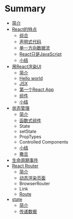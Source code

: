 # Summary

* [简介](README.md)
* [React的特点](chapter1.md)
  * [组合](chapter1/zu-he.md)
  * [声明式代码](chapter1/sheng-ming-shi-dai-ma.md)
  * [单一方向数据流](chapter1/dan-yi-fang-xiang-shu-ju-liu.md)
  * [React只是JavaScript](chapter1/reactzhi-shi-javascript.md)
  * [小结](chapter1/xiao-jie.md)
* [用React渲染UI](yong-react-xuan-ran-ui.md)
  * [简介](yong-react-xuan-ran-ui/jian-jie.md)
  * [Hello world](yong-react-xuan-ran-ui/hello-world.md)
  * [JSX](yong-react-xuan-ran-ui/jsx.md)
  * [第一个React App](yong-react-xuan-ran-ui/di-yi-ge-react-app.md)
  * [组件](yong-react-xuan-ran-ui/zu-he-zu-jian.md)
  * [小结](yong-react-xuan-ran-ui/xiao-jie.md)
* [状态管理](zhuang-tai-guan-li.md)
  * [简介](jian-jie.md)
  * [函数式组件](han-shu-shi-zu-jian.md)
  * State
  * setState
  * PropTypes
  * Controlled Components
  * [小结](xiao-jie.md)
  * [撒旦](sa-dan.md)
* [生命周期事件](sheng-ming-zhou-qi-shi-jian.md)
* [React Router](react-router.md)
  * [简介](react-router/jian-jie.md)
  * [动态渲染页面](react-router/dong-tai-xuan-ran-ye-mian.md)
  * BrowserRouter
  * Link
  * [Route](react-router/route.md)
* [state](duo-yi-ge-wen-jian-jia.md)
  * [简介](duo-yi-ge-wen-jian-jia/duo-yi-ge-ba.md)
  * [传递数据](duo-yi-ge-wen-jian-jia/chuan-di-shu-ju.md)

